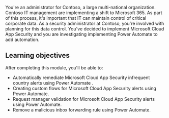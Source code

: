 You're an administrator for Contoso, a large multi-national organization. Contoso IT management are implementing a shift to Microsoft 365. As part of this process, it's important that IT can maintain control of critical corporate data. As a security administrator at Contoso, you're involved with planning for this data control. You've decided to implement Microsoft Cloud App Security and you are investigating implementing Power Automate to add automation.

## Learning objectives

After completing this module, you'll be able to:

- Automatically remediate Microsoft Cloud App Security infrequent country alerts using Power Automate     .
- Creating custom flows for Microsoft Cloud App Security alerts using Power Automate.
- Request manager validation for Microsoft Cloud App Security alerts using Power Automate. 
- Remove a malicious inbox forwarding rule using Power Automate.
